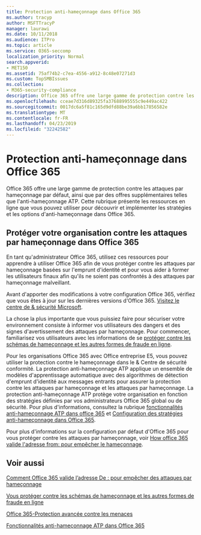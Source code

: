 ```yaml
---
title: Protection anti-hameçonnage dans Office 365
ms.author: tracyp
author: MSFTTracyP
manager: laurawi
ms.date: 10/11/2018
ms.audience: ITPro
ms.topic: article
ms.service: O365-seccomp
localization_priority: Normal
search.appverid:
- MET150
ms.assetid: 75af74b2-c7ea-4556-a912-8c48e07271d3
ms.custom: TopSMBIssues
ms.collection:
- M365-security-compliance
description: Office 365 offre une large gamme de protection contre les attaques par hameçonnage par défaut, ainsi que par des offres supplémentaires telles que l'anti-hameçonnage ATP. Cette rubrique présente les ressources en ligne que vous pouvez utiliser pour découvrir et implémenter les stratégies et les options d'anti-hameçonnage dans Office 365.
ms.openlocfilehash: cceae7d316d89325fa37688995555c9e449ac422
ms.sourcegitcommit: 0017dc6a5f81c165d9dfd88be39a6bb17856582e
ms.translationtype: MT
ms.contentlocale: fr-FR
ms.lasthandoff: 04/23/2019
ms.locfileid: "32242582"
---
```

# <a name="anti-phishing-protection-in-office-365"></a>Protection anti-hameçonnage dans Office 365

Office 365 offre une large gamme de protection contre les attaques par hameçonnage par défaut, ainsi que par des offres supplémentaires telles que l'anti-hameçonnage ATP. Cette rubrique présente les ressources en ligne que vous pouvez utiliser pour découvrir et implémenter les stratégies et les options d'anti-hameçonnage dans Office 365.
  
## <a name="protect-your-organization-against-phishing-attacks-in-office-365"></a>Protéger votre organisation contre les attaques par hameçonnage dans Office 365

En tant qu'administrateur Office 365, utilisez ces ressources pour apprendre à utiliser Office 365 afin de vous protéger contre les attaques par hameçonnage basées sur l'emprunt d'identité et pour vous aider à former les utilisateurs finaux afin qu'ils ne soient pas confrontés à des attaques par hameçonnage malveillant.
  
Avant d'apporter des modifications à votre configuration Office 365, vérifiez que vous êtes à jour sur les dernières versions d'Office 365. [Visitez le centre de &amp; sécurité Microsoft](https://www.microsoft.com/security/default.aspx).
  
La chose la plus importante que vous puissiez faire pour sécuriser votre environnement consiste à informer vos utilisateurs des dangers et des signes d'avertissement des attaques par hameçonnage. Pour commencer, familiarisez vos utilisateurs avec les informations de se [protéger contre les schémas de hameçonnage et les autres formes de fraude en ligne](https://support.office.com/article/f84750b4-2f2c-46c3-89f6-e65f7f8c3546).
  
Pour les organisations Office 365 avec Office entreprise E5, vous pouvez utiliser la protection contre le hameçonnage dans le &amp; Centre de sécurité conformité. La protection anti-hameçonnage ATP applique un ensemble de modèles d'apprentissage automatique avec des algorithmes de détection d'emprunt d'identité aux messages entrants pour assurer la protection contre les attaques par hameçonnage et les attaques par hameçonnage. La protection anti-hameçonnage ATP protège votre organisation en fonction des stratégies définies par vos administrateurs Office 365 global ou de sécurité. Pour plus d'informations, consultez la rubrique [fonctionnalités anti-hameçonnage ATP dans office 365](atp-anti-phishing.md) et [Configuration des stratégies anti-hameçonnage dans Office 365](set-up-anti-phishing-policies.md).
  
Pour plus d'informations sur la configuration par défaut d'Office 365 pour vous protéger contre les attaques par hameçonnage, voir [How office 365 valide l'adresse from: pour empêcher le hameçonnage](how-office-365-validates-the-from-address.md).
  
## <a name="related-topics"></a>Voir aussi

[Comment Office 365 valide l’adresse De : pour empêcher des attaques par hameçonnage](how-office-365-validates-the-from-address.md)
  
[Vous protéger contre les schémas de hameçonnage et les autres formes de fraude en ligne](https://support.office.com/article/f84750b4-2f2c-46c3-89f6-e65f7f8c3546)
  
[Office 365-Protection avancée contre les menaces](office-365-atp.md)
  
[Fonctionnalités anti-hameçonnage ATP dans Office 365](atp-anti-phishing.md)
  

